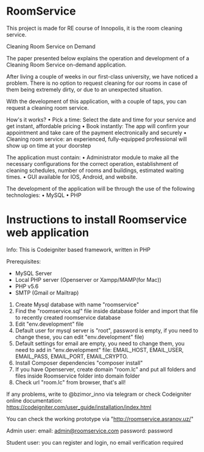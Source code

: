 # RoomService
This project is made for RE course of Innopolis, it is the room cleaning service.


Cleaning Room Service on Demand

The paper presented below explains the operation and development of a Cleaning Room Service on-demand application.

After living a couple of weeks in our first-class university, we have noticed a problem. There is no option to request cleaning for our rooms in case of them being extremely dirty, or due to an unexpected situation.

With the development of this application, with a couple of taps, you can request a cleaning room service.

How's it works?
    • Pick a time: Select the date and time for your service and get instant, affordable pricing 
    • Book instantly: The app will confirm your appointment and take care of the payment electronically and securely 
    • Cleaning room service: an experienced, fully-equipped professional will show up on time at your doorstep

The application must contain:
    • Administrator module to make all the necessary configurations for the correct operation, establishment of cleaning schedules, number of rooms and buildings, estimated waiting times. 
    • GUI available for IOS, Android, and website.

The development of the application will be through the use of the following technologies:
    • MySQL
    • PHP


# Instructions to install Roomservice web application

Info:
This is Codeigniter based framework, written in PHP

Prerequisites:
- MySQL Server
- Local PHP server (Openserver or Xampp/MAMP(for Mac)) 
- PHP v5.6 
- SMTP (Gmail or Mailtrap)

1. Create Mysql database with name "roomservice"
2. Find the "roomservice.sql" file inside database folder and import that file to recently created roomservice database
3.  Edit "env.development" file 
4. Default user for mysql server is "root", password is empty, if you need to change these, you can edit "env.development" file) 
5. Default settings for email are empty, you need to change them, you need to add in "env.development" file: EMAIL_HOST, EMAIL_USER, EMAIL_PASS, EMAIL_PORT, EMAIL_CRYPTO.
6. Install Composer dependencies "composer install"
7. If you have Openserver, create domain "room.lc" and put all folders and files inside Roomservice folder into domain folder
8. Check url "room.lc" from browser, that's all!

If any problems, write to @bzimor_inno via telegram or check Codeigniter online documentation: https://codeigniter.com/user_guide/installation/index.html

You can check the working prototype via "http://roomservice.asranov.uz/"

Admin user:
email: admin@roomservice.com
password: password

Student user:
you can register and login, no email verification required


